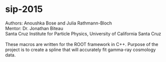 # sip-2015

Authors: Anoushka Bose and Julia Rathmann-Bloch <br>
Mentor: Dr. Jonathan Biteau <br>
Santa Cruz Institute for Particle Physics, University of California Santa Cruz <br>
<br>
These macros are written for the ROOT framework in C++. Purpose of the project is to create a spline that will accurately fit gamma-ray cosmology data. 
